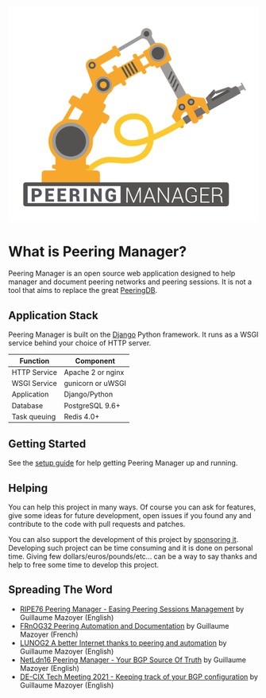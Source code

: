 ![Peering Manager](media/peering-manager.svg "Peering Manager logo")

# What is Peering Manager?

Peering Manager is an open source web application designed to help manager and
document peering networks and peering sessions. It is not a tool that aims to
replace the great [PeeringDB](https://peeringdb.com).

## Application Stack

Peering Manager is built on the [Django](https://djangoproject.com/) Python
framework. It runs as a WSGI service behind your choice of HTTP server.

| Function     | Component             |
|--------------|-----------------------|
| HTTP Service | Apache 2 or nginx     |
| WSGI Service | gunicorn or uWSGI     |
| Application  | Django/Python         |
| Database     | PostgreSQL 9.6+       |
| Task queuing | Redis 4.0+            |

## Getting Started

See the [setup guide](setup/1-postgresql.md) for help getting Peering Manager
up and running.

## Helping

You can help this project in many ways. Of course you can ask for features,
give some ideas for future development, open issues if you found any and
contribute to the code with pull requests and patches.

You can also support the development of this project by
[sponsoring it](https://github.com/sponsors/respawner). Developing such
project can be time consuming and it is done on personal time. Giving few
dollars/euros/pounds/etc... can be a way to say thanks and help to free some
time to develop this project.

## Spreading The Word

* [RIPE76 Peering Manager - Easing Peering Sessions Management](https://ripe76.ripe.net/archives/video/13/) by Guillaume Mazoyer (English)
* [FRnOG32 Peering Automation and Documentation](https://www.dailymotion.com/video/x756n1e?playlist=x6c4hk) by Guillaume Mazoyer (French)
* [LUNOG2 A better Internet thanks to peering and automation](https://drive.mazoyer.eu/index.php/s/3RiyrPQd3Tdwc96) by Guillaume Mazoyer (English)
* [NetLdn16 Peering Manager - Your BGP Source Of Truth](https://drive.mazoyer.eu/s/EHj3pH87Pe55Rfa) by Guillaume Mazoyer (English)
* [DE-CIX Tech Meeting 2021 - Keeping track of your BGP configuration](https://youtu.be/MoPr9ttIMwE) by Guillaume Mazoyer (English)
